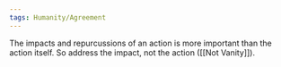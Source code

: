 ```yaml
---
tags: Humanity/Agreement 
---
```


The impacts and repurcussions of an action is more important than the action itself. So address the impact, not the action ([[Not Vanity]]).